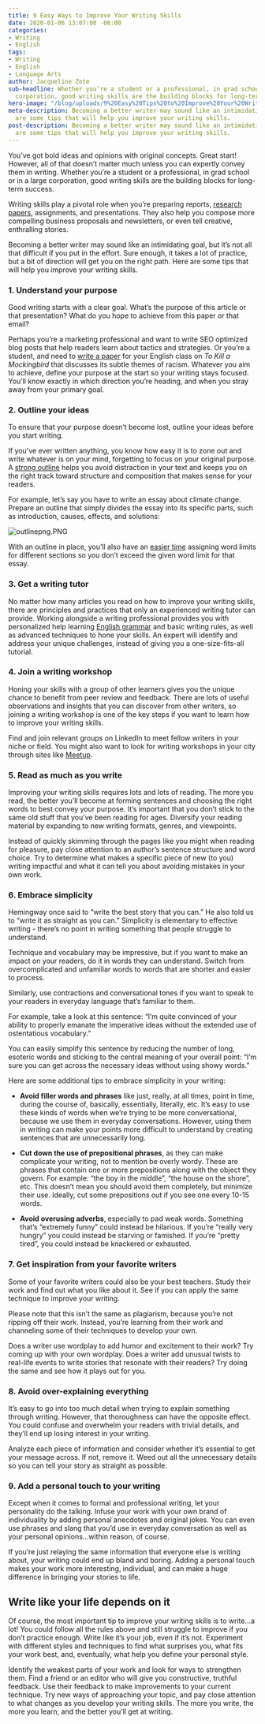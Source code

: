 ```yaml
---
title: 9 Easy Ways to Improve Your Writing Skills
date: 2020-01-06 13:07:00 -06:00
categories:
- Writing
- English
tags:
- Writing
- English
- Language Arts
author: Jacqueline Zote
sub-headline: Whether you’re a student or a professional, in grad school or in a large
  corporation, good writing skills are the building blocks for long-term success.
hero-image: "/blog/uploads/9%20Easy%20Tips%20to%20Improve%20Your%20Writing.png"
meta-description: Becoming a better writer may sound like an intimidating goal. Here
  are some tips that will help you improve your writing skills.
post-description: Becoming a better writer may sound like an intimidating goal. Here
  are some tips that will help you improve your writing skills.
---
```


You’ve got bold ideas and opinions with original concepts. Great start! However, all of that doesn’t matter much unless you can expertly convey them in writing. Whether you’re a student or a professional, in grad school or in a large corporation, good writing skills are the building blocks for long-term success.

Writing skills play a pivotal role when you’re preparing reports, [research papers](https://www.wyzant.com/blog/how-to-write-a-research-paper/), assignments, and presentations. They also help you compose more compelling business proposals and newsletters, or even tell creative, enthralling stories.

Becoming a better writer may sound like an intimidating goal, but it’s not all that difficult if you put in the effort. Sure enough, it takes a lot of practice, but a bit of direction will get you on the right path. Here are some tips that will help you improve your writing skills.

### 1. Understand your purpose

Good writing starts with a clear goal. What’s the purpose of this article or that presentation? What do you hope to achieve from this paper or that email?

Perhaps you’re a marketing professional and want to write SEO optimized blog posts that help readers learn about tactics and strategies. Or you’re a student, and need to [write a paper](https://www.wyzant.com/tutors/academic-writing) for your English class on *To Kill a Mockingbird* that discusses its subtle themes of racism. Whatever you aim to achieve, define your purpose at the start so your writing stays focused. You’ll know exactly in which direction you’re heading, and when you stray away from your primary goal.

### 2. Outline your ideas

To ensure that your purpose doesn’t become lost, outline your ideas before you start writing.

If you’ve ever written anything, you know how easy it is to zone out and write whatever is on your mind, forgetting to focus on your original purpose. A [strong outline](https://www.wzyant.com/blog/how-to-write-an-essay-outline/) helps you avoid distraction in your text and keeps you on the right track toward structure and composition that makes sense for your readers.

For example, let’s say you have to write an essay about climate change. Prepare an outline that simply divides the essay into its specific parts, such as introduction, causes, effects, and solutions:

![outlinepng.PNG](/blog/uploads/outlinepng.PNG)

With an outline in place, you’ll also have an [easier time](https://www.wyzant.com/writing_tutors.aspx) assigning word limits for different sections so you don’t exceed the given word limit for that essay.

### 3. Get a writing tutor

No matter how many articles you read on how to improve your writing skills, there are principles and practices that only an experienced writing tutor can provide. Working alongside a writing professional provides you with personalized help learning [English grammar](https://www.wyzant.com/grammar_tutors.aspx) and basic writing rules, as well as advanced techniques to hone your skills. An expert will identify and address your unique challenges, instead of giving you a one-size-fits-all tutorial.

### 4. Join a writing workshop

Honing your skills with a group of other learners gives you the unique chance to benefit from peer review and feedback. There are lots of useful observations and insights that you can discover from other writers, so joining a writing workshop is one of the key steps if you want to learn how to improve your writing skills.

Find and join relevant groups on LinkedIn to meet fellow writers in your niche or field. You might also want to look for writing workshops in your city through sites like [Meetup](https://www.meetup.com/).

### 5. Read as much as you write

Improving your writing skills requires lots and lots of reading. The more you read, the better you’ll become at forming sentences and choosing the right words to best convey your purpose. It’s important that you don’t stick to the same old stuff that you’ve been reading for ages. Diversify your reading material by expanding to new writing formats, genres, and viewpoints.

Instead of quickly skimming through the pages like you might when reading for pleasure, pay close attention to an author’s sentence structure and word choice. Try to determine what makes a specific piece of new (to you) writing impactful and what it can tell you about avoiding mistakes in your own work.

### 6. Embrace simplicity

Hemingway once said to “write the best story that you can.” He also told us to “write it as straight as you can.” Simplicity is elementary to effective writing - there’s no point in writing something that people struggle to understand.

Technique and vocabulary may be impressive, but if you want to make an impact on your readers, do it in words they can understand. Switch from overcomplicated and unfamiliar words to words that are shorter and easier to process.

Similarly, use contractions and conversational tones if you want to speak to your readers in everyday language that’s familiar to them.

For example, take a look at this sentence: “I’m quite convinced of your ability to properly emanate the imperative ideas without the extended use of ostentatious vocabulary.”

You can easily simplify this sentence by reducing the number of long, esoteric words and sticking to the central meaning of your overall point: “I’m sure you can get across the necessary ideas without using showy words.”

Here are some additional tips to embrace simplicity in your writing:

* **Avoid filler words and phrases** like just, really, at all times, point in time, during the course of, basically, essentially, literally, etc. It’s easy to use these kinds of words when we’re trying to be more conversational, because we use them in everyday conversations. However, using them in writing can make your points more difficult to understand by creating sentences that are unnecessarily long.

* **Cut down the use of prepositional phrases**, as they can make complicate your writing, not to mention be overly wordy. These are phrases that contain one or more prepositions along with the object they govern. For example: “the boy in the middle”, “the house on the shore”, etc. This doesn’t mean you should avoid them completely, but minimize their use. Ideally, cut some prepositions out if you see one every 10-15 words.

* **Avoid overusing adverbs**, especially to pad weak words. Something that’s “extremely funny” could instead be hilarious. If you’re “really very hungry” you could instead be starving or famished. If you’re “pretty tired”, you could instead be knackered or exhausted.

### 7. Get inspiration from your favorite writers

Some of your favorite writers could also be your best teachers. Study their work and find out what you like about it. See if you can apply the same technique to improve your writing.

Please note that this isn’t the same as plagiarism, because you’re not ripping off their work. Instead, you’re learning from their work and channeling some of their techniques to develop your own.

Does a writer use wordplay to add humor and excitement to their work? Try coming up with your own wordplay. Does a writer add unusual twists to real-life events to write stories that resonate with their readers? Try doing the same and see how it plays out for you.

### 8. Avoid over-explaining everything

It’s easy to go into too much detail when trying to explain something through writing. However, that thoroughness can have the opposite effect. You could confuse and overwhelm your readers with trivial details, and they’ll end up losing interest in your writing.

Analyze each piece of information and consider whether it’s essential to get your message across. If not, remove it. Weed out all the unnecessary details so you can tell your story as straight as possible.

### 9. Add a personal touch to your writing

Except when it comes to formal and professional writing, let your personality do the talking. Infuse your work with your own brand of individuality by adding personal anecdotes and original jokes. You can even use phrases and slang that you’d use in everyday conversation as well as your personal opinions...within reason, of course.

If you’re just relaying the same information that everyone else is writing about, your writing could end up bland and boring. Adding a personal touch makes your work more interesting, individual, and can make a huge difference in bringing your stories to life.

## Write like your life depends on it

Of course, the most important tip to improve your writing skills is to write…a lot! You could follow all the rules above and still struggle to improve if you don’t practice enough. Write like it’s your job, even if it’s not. Experiment with different styles and techniques to find what surprises you, what fits your work best, and, eventually, what help you define your personal style.

Identify the weakest parts of your work and look for ways to strengthen them. Find a friend or an editor who will give you constructive, truthful feedback. Use their feedback to make improvements to your current technique. Try new ways of approaching your topic, and pay close attention to what changes as you develop your writing skills. The more you write, the more you learn, and the better you’ll get at writing.